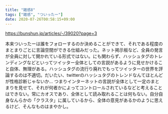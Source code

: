 ```yaml
---
title: "雑感8"
tags: ["雑感", "ついったー"]
date: 2020-07-26T00:58:15+09:00
---
```


<https://bunshun.jp/articles/-/39020?page=3>

本来ついったーは誰をフォローするのか決めることができて、それである程度のまとまりごとに言論空間ができる仕組みだった。ネット掲示板など、全員の発言が全員に対して開かれている形式ではない。にも関わらず、ハッシュタグのトレンディングなどといってツイッター全体としての言説があるように見せかけること自体、無理がある。ハッシュタグの流行り廃れでもってツイッターの世界を評論するのは不適切。だいたい、twitterのハッシュタグのトレンドなんてほとんどが性格診断じゃないか... つまりインターネットの言説が全体として一定のまとまりを見せて、それが何者かによってコントロールされているなどと考えることはできない。常にカオスであり、全体として読み取れることは何もない。自分自身なんらかの「クラスタ」に属しているから、全体の意見があるかのように思えるけど、そんなものはまやかし。